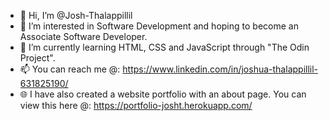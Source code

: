 - 👋 Hi, I’m @Josh-Thalappillil
- 👀 I’m interested in Software Development and hoping to become an Associate Software Developer.
- 🌱 I’m currently learning HTML, CSS and JavaScript through "The Odin Project".
- 📫 You can reach me @: https://www.linkedin.com/in/joshua-thalappillil-631825190/
- 🌐 I have also created a website portfolio with an about page. You can view this here @: https://portfolio-josht.herokuapp.com/ 

<!---
Josh-Thalappillil/Josh-Thalappillil is a ✨ special ✨ repository because its `README.md` (this file) appears on your GitHub profile.
You can click the Preview link to take a look at your changes.
--->
